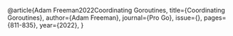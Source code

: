 @article{Adam Freeman2022Coordinating Goroutines,
title={Coordinating Goroutines},
author={Adam Freeman},
journal={Pro Go},
issue={},
pages={811-835},
year={2022},
}



